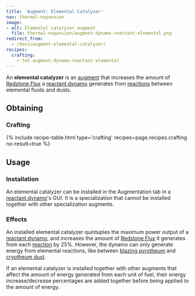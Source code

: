 ```yaml
---
title: 'Augment: Elemental Catalyzer'
nav: thermal-expansion
image:
- alt: Elemental catalyzer augment
  file: thermal-expansion/augment-dynamo-reactant-elemental.png
redirect_from:
  - /docs/augment-elemental-catalyzer/
recipes:
  crafting:
    - te5-augment-dynamo-reactant-elemental
---
```


An **elemental catalyzer** is an [augment](/docs/thermal-expansion/augments/) that increases the
amount of [Redstone Flux](/docs/redstone-flux/) a [reactant
dynamo](/docs/thermal-expansion/reactant-dynamo/) generates from
[reactions](/docs/thermal-expansion/reactant-dynamo/#reactions) between elemental fluids and
dusts.


Obtaining
---------

### Crafting
{% include recipe-table.html type='crafting' recipes=page.recipes.crafting no-result=true %}


Usage
-----

### Installation
An elemental catalyzer can be installed in the Augmentation tab in a [reactant
dynamo](/docs/thermal-expansion/reactant-dynamo/)'s GUI. It is a specialization that cannot be
installed together with other specialization augments.

### Effects
An installed elemental catalyzer quintuples the maximum power output of a
[reactant dynamo](/docs/thermal-expansion/reactant-dynamo/), and increases the amount of [Redstone
Flux](/docs/redstone-flux/) it generates from each
[reaction](/docs/thermal-expansion/reactant-dynamo/#reactions) by 25%. However, the dynamo can
only generate energy from elemental reactions, like between [blazing
pyrotheum](/docs/thermal-foundation-2/blazing-pyrotheum/) and [cryotheum
dust](/docs/thermal-foundation-2/cryotheum-dust/).

If an elemental catalyzer is installed together with other augments that affect
the amount of energy generated from each unit of fuel, their energy
increase/decrease percentages are added together before being applied to the
amount of energy.
